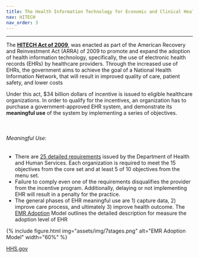 ```yaml
---
title: The Health Information Technology for Economic and Clinical Health Act
nav: HITECH
nav_order: 3
---
```


-------------------

<p>The <a href="" target="_blank"><b>HITECH Act of 2009</b></a>, was enacted as part of the American Recovery and Reinvestment Act (ARRA) of 2009 to promote and expand the adoption of health information technology, specifically, the use of electronic health records (EHRs) by healthcare providers. Through the increased use of EHRs, the government aims to achieve the goal of a National Health Information Network, that will result in improved quality of care, patient safety, and lower costs</p>

<p>Under this act, $34 billion dollars of incentive is issued to eligible healthcare organizations. In order to qualify for the incentives, an organization has to purchase a government-approved EHR system, and demonstrate its <b>meaningful use</b> of the system by implementing a series of objectives. </p>
<br>

###### Meaningful Use:

- There are <a href="resources/MU_SCC_CombinedGrid.pdf" target="_blank">25 detailed requirements</a> issued by the Department of Health and Human Services. Each organization is required to meet the 15 objectives from the core set and at least 5 of 10 objectives from the menu set.
- Failure to comply even one of the requirements disqualifies the provider from the incentive program. Additionally, delaying or not implementing EHR will result in a penalty for the practice.
- The general phases of EHR meaningful use are 1) capture data, 2) improve care process, and ultimately 3) improve health outcome. The [EMR Adoption](resources/HIMSS-Analytics-EMRAM-Criteria.pdf) Model outlines the detailed description for measure the adoption level of EHR


{% include figure.html img="assets/img/7stages.png" alt="EMR Adoption Model" width="60%" %}


<a href="https://www.hhs.gov/hipaa/for-professionals/special-topics/hitech-act-enforcement-interim-final-rule/index.html" target="_blank">HHS.gov</a>


